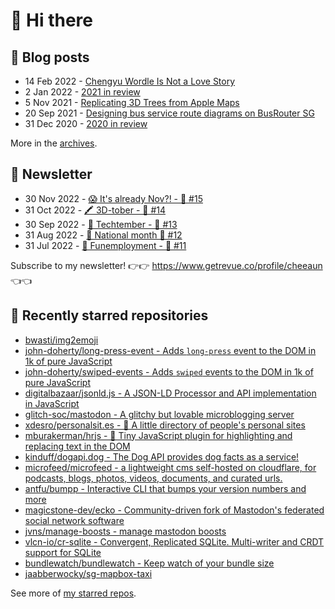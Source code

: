 # 👋 Hi there

## 📝 Blog posts

<!-- feed start -->
- 14 Feb 2022 - [Chengyu Wordle Is Not a Love Story](https://cheeaun.com/blog/2022/02/chengyu-wordle-is-not-a-love-story/)
- 2 Jan 2022 - [2021 in review](https://cheeaun.com/blog/2022/01/2021-in-review/)
- 5 Nov 2021 - [Replicating 3D Trees from Apple Maps](https://cheeaun.com/blog/2021/11/replicating-3d-trees-apple-maps/)
- 20 Sep 2021 - [Designing bus service route diagrams on BusRouter SG](https://cheeaun.com/blog/2021/09/bus-service-route-diagrams-busrouter-sg/)
- 31 Dec 2020 - [2020 in review](https://cheeaun.com/blog/2020/12/2020-in-review/)
<!-- feed end -->

More in the [archives](https://cheeaun.com/blog/archives/).

## 📰 Newsletter

<!-- newsletter start -->
- 30 Nov 2022 - [😱 It's already Nov?! - 🥫 #15](https://www.getrevue.co/profile/cheeaun/issues/it-s-already-nov-15-1433832)
- 31 Oct 2022 - [🖍️ 3D-tober - 🥫 #14](https://www.getrevue.co/profile/cheeaun/issues/3d-tober-14-1385284)
- 30 Sep 2022 - [🍎 Techtember - 🥫 #13](https://www.getrevue.co/profile/cheeaun/issues/techtember-13-1335515)
- 31 Aug 2022 - [🎏 National month 🥫 #12](https://www.getrevue.co/profile/cheeaun/issues/national-month-12-1289556)
- 31 Jul 2022 - [🕺 Funemployment - 🥫 #11](https://www.getrevue.co/profile/cheeaun/issues/funemployment-11-1247643)
<!-- newsletter end -->

Subscribe to my newsletter! 👉👉 https://www.getrevue.co/profile/cheeaun 👈👈

## 🌟 Recently starred repositories

<!-- starred repos start -->
- [bwasti/img2emoji](https://github.com/bwasti/img2emoji)
- [john-doherty/long-press-event - Adds `long-press` event to the DOM in 1k of pure JavaScript](https://github.com/john-doherty/long-press-event)
- [john-doherty/swiped-events - Adds `swiped` events to the DOM in 1k of pure JavaScript](https://github.com/john-doherty/swiped-events)
- [digitalbazaar/jsonld.js - A JSON-LD Processor and API implementation in JavaScript](https://github.com/digitalbazaar/jsonld.js)
- [glitch-soc/mastodon - A glitchy but lovable microblogging server](https://github.com/glitch-soc/mastodon)
- [xdesro/personalsit.es - 📇 A little directory of people's personal sites](https://github.com/xdesro/personalsit.es)
- [mburakerman/hrjs - 🔄 Tiny JavaScript plugin for highlighting and replacing text in the DOM](https://github.com/mburakerman/hrjs)
- [kinduff/dogapi.dog -  The Dog API provides dog facts as a service! ](https://github.com/kinduff/dogapi.dog)
- [microfeed/microfeed - a lightweight cms self-hosted on cloudflare, for podcasts, blogs, photos, videos, documents, and curated urls.](https://github.com/microfeed/microfeed)
- [antfu/bumpp - Interactive CLI that bumps your version numbers and more](https://github.com/antfu/bumpp)
- [magicstone-dev/ecko - Community-driven fork of Mastodon's federated social network software](https://github.com/magicstone-dev/ecko)
- [jvns/manage-boosts - manage mastodon boosts](https://github.com/jvns/manage-boosts)
- [vlcn-io/cr-sqlite - Convergent, Replicated SQLite. Multi-writer and CRDT support for SQLite](https://github.com/vlcn-io/cr-sqlite)
- [bundlewatch/bundlewatch - Keep watch of your bundle size](https://github.com/bundlewatch/bundlewatch)
- [jaabberwocky/sg-mapbox-taxi](https://github.com/jaabberwocky/sg-mapbox-taxi)
<!-- starred repos end -->

See more of [my starred repos](https://github.com/stars/cheeaun/).